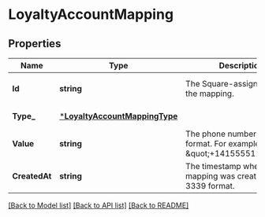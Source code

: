 # LoyaltyAccountMapping

## Properties
Name | Type | Description | Notes
------------ | ------------- | ------------- | -------------
**Id** | **string** | The Square-assigned ID of the mapping. | [optional] [default to null]
**Type_** | [***LoyaltyAccountMappingType**](LoyaltyAccountMappingType.md) |  | [default to null]
**Value** | **string** | The phone number, in E.164 format. For example, \&quot;+14155551111\&quot;. | [default to null]
**CreatedAt** | **string** | The timestamp when the mapping was created, in RFC 3339 format. | [optional] [default to null]

[[Back to Model list]](../README.md#documentation-for-models) [[Back to API list]](../README.md#documentation-for-api-endpoints) [[Back to README]](../README.md)


